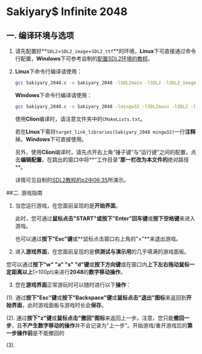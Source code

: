 # Sakiyary$ Infinite 2048 

## 一.  编译环境与选项

1. 请先配置好**`SDL2`+`SDL2_image`+`SDL2_ttf`**的环境，**Linux**下可直接通过命令行配置，**Windows**下可参考自制的[配置SDL2环境的教程](https://www.bilibili.com/video/BV1oq4y1q72r)。

2. **Linux**下命令行编译请使用：

   ````bash
   gcc Sakiyary_2048.c -o Sakiyary_2048 -lSDL2main -lSDL2 -lSDL2_image -lSDL2_ttf 
   ````

   **Windows**下命令行编译请使用：

   ````bash
   gcc Sakiyary_2048.c -o Sakiyary_2048 -lmingw32 -lSDL2main -lSDL2 -lSDL2_image -lSDL2_ttf 
   ````
   
   使用**Clion**编译时，请注意文件夹中的`CMakeLists.txt`。
   
   若在**Linux**下需将`target_link_libraries(Sakiyary_2048 mingw32)`一行**注释**掉。**Windows**下可直接使用。
   
   另外，使用**Clion**编译时，请先点开右上角“锤子键”与“运行键”之间的配置，点击**编辑配置**，在跳出的窗口中将**“工作目录”**那一栏改为本文件的**绝对路径**。
   
   详情可见自制的[SDL2教程的p2中06:35](https://www.bilibili.com/video/BV1QZ4y197Yk?p=2)所演示。
   
##二. 游戏指南

1. 当您运行游戏，在您面前呈现的是**开始界面**。

   此时，您可通过**鼠标点击"START"**或**按下"Enter"回车键**或**按下空格键**来进入游戏。

   也可以通过**按下"Esc"键**或**鼠标点击窗口右上角的"×"**来退出游戏。

   

 2. 进入**游戏界面**，在您面前呈现的是**供测试与演示用**的几乎填满的游戏面板。

   您可以通过**按下"w" "a" "s" "d"键**或**按下方向键**或在窗口内**上下左右拖动鼠标一定距离以上**(>100pt)来进行**2048**的**数字移动操作**。

   

 3. 您在**游戏界面**正常游玩时可以随时进行以下**操作**：

   

   (1). 通过**按下"Esc"键**或**按下"Backspace"键**或**鼠标点击"退出"图标**来返回到**开始界面**，此时游戏面板与游戏时长会**保存**。
   
   
   
   (2). 通过**按下"z"键**或**鼠标点击"撤回"图标**来返回上一步。注意，您只能**撤回一步**，且**不产生数字移动的操作**并不会记录为"上一步"。开始游戏/重开游戏后的**第一步操作前**是不能撤回的
   
   
   
   (3). 
